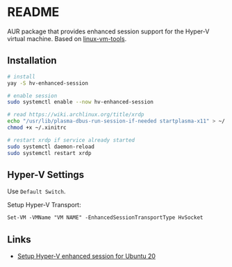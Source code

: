 # README

AUR package that provides enhanced session support for the Hyper-V virtual machine. Based on [linux-vm-tools](https://github.com/microsoft/linux-vm-tools/).

## Installation

```bash
# install
yay -S hv-enhanced-session

# enable session
sudo systemctl enable --now hv-enhanced-session

# read https://wiki.archlinux.org/title/xrdp
echo "/usr/lib/plasma-dbus-run-session-if-needed startplasma-x11" > ~/.xinitrc
chmod +x ~/.xinitrc

# restart xrdp if service already started
sudo systemctl daemon-reload
sudo systemctl restart xrdp
```

## Hyper-V Settings

Use `Default Switch`.

Setup Hyper-V Transport:

```ps
Set-VM -VMName "VM NAME" -EnhancedSessionTransportType HvSocket
```

## Links

* [Setup Hyper-V enhanced session for Ubuntu 20](https://gist.github.com/milnak/54e662f88fa47a5d3a317edb712f957e)
